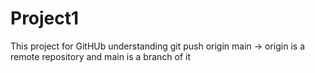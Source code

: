 # Project1
This project for GitHUb understanding
git push origin main -> origin is a remote repository and main is a branch of it 
